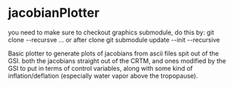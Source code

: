 # jacobianPlotter
you need to make sure to checkout graphics submodule, do this by:
git clone --recursve ...
or after clone
git submodule update --init --recursive

Basic plotter to generate plots of jacobians from ascii files spit out of the GSI. both the jacobians straight out of the CRTM, and ones modified by the GSI to put in terms of control variables, along with some kind of inflation/deflation (especially water vapor above the tropopause). 
